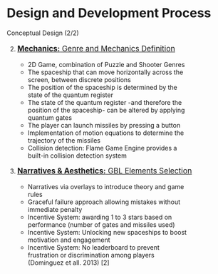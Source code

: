 # Design and Development Process

<p class='slide-subtitle'>Conceptual Design (2/2)</p>

<div class='section-wrapper'>
  <ol class='ol-flex' start=2>
    <li>
      <p><strong>Mechanics:</strong> Genre and Mechanics Definition</p>
      <ul>
        <li>2D Game, combination of Puzzle and Shooter Genres</li>
        <li v-click>The spaceship that can move horizontally across the screen, between discrete positions</li>
        <li v-click='+2'>The position of the spaceship is determined by the state of the quantum register</li>
        <li v-click='+2'>The state of the quantum register -and therefore the position of the spaceship- can be altered by applying quantum gates</li>
        <li v-click='+3'>The player can launch missiles by pressing a button</li>
        <li v-click='+3'>Implementation of motion equations to determine the trajectory of the missiles</li>
        <li v-click='+4'>Collision detection: Flame Game Engine provides a built-in collision detection system</li>
      </ul>
    </li>
    <li
      v-click='+5'
      v-motion
      :initial="{ y: -80 }"
      :enter="{ y: 0 }"
    >
      <p><strong>Narratives & Aesthetics:</strong> GBL Elements Selection</p>
      <ul>
        <li v-click='+5'>Narratives via overlays to introduce theory and game rules</li>
        <li v-click='+5'>Graceful failure approach allowing mistakes without immediate penalty</li>
        <li v-click='+6'>Incentive System: awarding 1 to 3 stars based on performance (number of gates and missiles used)</li>
        <li v-click='+6'>Incentive System: Unlocking new spaceships to boost motivation and engagement</li>
        <li v-click='+6'>Incentive System: No leaderboard to prevent frustration or discrimination among players (Dominguez et all. 2013) <Link class='ref-link' to=''>[2]</Link></li>
      </ul>
    </li>
  </ol>
</div>

<style>
  ol.ol-flex li{
    width: 90%;
  }

  ol > li > p {
    font-size: larger;
    text-decoration: underline;
  }
</style>
